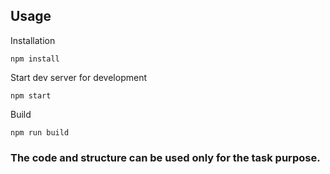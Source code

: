 ## Usage
Installation
```
npm install

```
Start dev server for development
```
npm start

```
Build
```
npm run build

```

### The code and structure can be used only for the task purpose.

